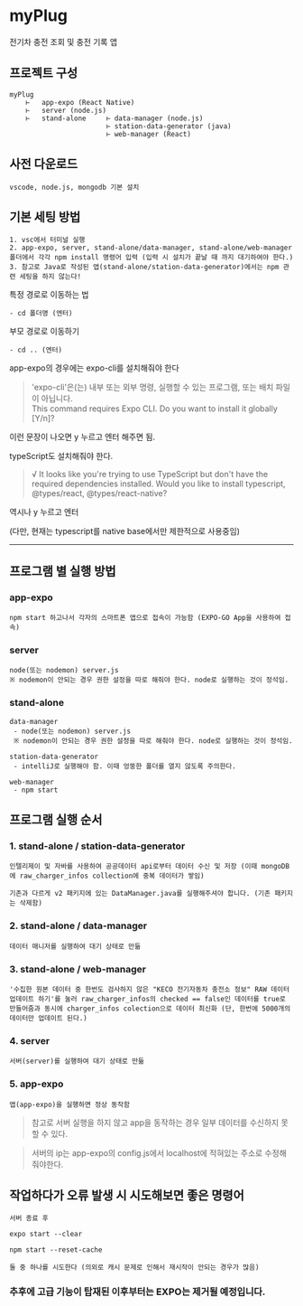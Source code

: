 # myPlug

전기차 충전 조회 및 충전 기록 앱

## 프로젝트 구성
    myPlug
        ⊢   app-expo (React Native)
        ⊢   server (node.js)
        ⊢   stand-alone     ⊢ data-manager (node.js)
                            ⊢ station-data-generator (java)
                            ⊢ web-manager (React)


## 사전 다운로드

    vscode, node.js, mongodb 기본 설치

## 기본 세팅 방법

    1. vsc에서 터미널 실행
    2. app-expo, server, stand-alone/data-manager, stand-alone/web-manager 폴더에서 각각 npm install 명령어 입력 (입력 시 설치가 끝날 때 까지 대기하여야 한다.)
    3. 참고로 Java로 작성된 앱(stand-alone/station-data-generator)에서는 npm 관련 세팅을 하지 않는다!



특정 경로로 이동하는 법

    - cd 폴더명 (엔터)

부모 경로로 이동하기

    - cd .. (엔터)



app-expo의 경우에는 expo-cli를 설치해줘야 한다
>'expo-cli'은(는) 내부 또는 외부 명령, 실행할 수 있는 프로그램, 또는
배치 파일이 아닙니다.<br>
This command requires Expo CLI.
Do you want to install it globally [Y/n]?

이런 문장이 나오면 y 누르고 엔터 해주면 됨.


typeScript도 설치해줘야 한다.
>√ It looks like you're trying to use TypeScript but don't have the required dependencies installed. Would you
like to install typescript, @types/react, @types/react-native? 

역시나 y 누르고 엔터

(다만, 현재는 typescript를 native base에서만 제한적으로 사용중임)

---

## 프로그램 별 실행 방법

### app-expo

    npm start 하고나서 각자의 스마트폰 앱으로 접속이 가능함 (EXPO-GO App을 사용하여 접속)

### server
    node(또는 nodemon) server.js
    ※ nodemon이 안되는 경우 권한 설정을 따로 해줘야 한다. node로 실행하는 것이 정석임.

### stand-alone
    data-manager
     - node(또는 nodemon) server.js
     ※ nodemon이 안되는 경우 권한 설정을 따로 해줘야 한다. node로 실행하는 것이 정석임.

    station-data-generator
     - intelliJ로 실행해야 함. 이때 엉뚱한 폴더를 열지 않도록 주의한다.

    web-manager
     - npm start 


## 프로그램 실행 순서

### 1. stand-alone / station-data-generator

    인텔리제이 및 자바를 사용하여 공공데이터 api로부터 데이터 수신 및 저장 (이때 mongoDB에 raw_charger_infos collection에 중복 데이터가 쌓임)
    
    기존과 다르게 v2 패키지에 있는 DataManager.java를 실행해주셔야 합니다. (기존 패키지는 삭제함)

### 2. stand-alone / data-manager

    데이터 매니저를 실행하여 대기 상태로 만듦

### 3. stand-alone / web-manager

    '수집한 원본 데이터 중 한번도 검사하지 않은 "KECO 전기자동차 충전소 정보" RAW 데이터 업데이트 하기'를 눌러 raw_charger_infos의 checked == false인 데이터를 true로 만들어줌과 동시에 charger_infos colection으로 데이터 최신화 (단, 한번에 5000개의 데이터만 업데이트 된다.)

### 4. server

    서버(server)를 실행하여 대기 상태로 만듦

### 5. app-expo

    앱(app-expo)을 실행하면 정상 동작함

> 참고로 서버 실행을 하지 않고 app을 동작하는 경우 일부 데이터를 수신하지 못할 수 있다.

> 서버의 ip는 app-expo의 config.js에서 localhost에 적혀있는 주소로 수정해줘야한다.


## 작업하다가 오류 발생 시 시도해보면 좋은 명령어

    서버 종료 후

    expo start --clear

    npm start --reset-cache

    둘 중 하나를 시도한다 (의외로 캐시 문제로 인해서 재시작이 안되는 경우가 많음)


### 추후에 고급 기능이 탑재된 이후부터는 EXPO는 제거될 예정입니다.